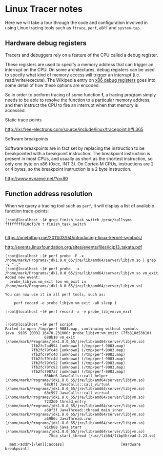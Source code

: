 # Linux Tracer notes

Here we will take a tour through the code and configuration involved in using Linux tracing tools such as `ftrace`, `perf`, `eBPF` and `system-tap`.

## Hardware debug registers

Tracers and debuggers rely on a feature of the CPU called a debug register.

These registers are used to specify a memory address that can trigger an interrupt on the CPU.
On some architectures, debug registers can be used to specify what kind of memory access will trigger an interrupt
(i.e. read/write/execute). The Wikipedia entry on 
[x86 debug registers](https://en.wikipedia.org/wiki/X86_debug_register#DR7_-_Debug_control) 
goes into some detail of how these options are encoded.

So in order to perform tracing of some function __f__, a tracing program simply needs to be able to resolve the function
to a particular memory address, and then instruct the CPU to fire an interrupt when that memory is accessed.

Static trace points

http://lxr.free-electrons.com/source/include/linux/tracepoint.h#L365


Software breakpoints

Software breakpoints are in fact set by replacing the instruction to be breakpointed with a breakpoint instruction. The breakpoint instruction is present in most CPUs, and usually as short as the shortest instruction, so only one byte on x86 (0xcc, INT 3). On Cortex-M CPUs, instructions are 2 or 4 bytes, so the breakpoint instruction is a 2 byte instruction.

http://www.nynaeve.net/?p=80




## Function address resolution



When we query a tracing tool such as `perf`, it will display a list of available function trace-points:

```
[root@localhost ~]# grep finish_task_switch /proc/kallsyms 
ffffffff810cf370 t finish_task_switch


```

https://onebitbug.me/2011/03/04/introducing-linux-kernel-symbols/

http://events.linuxfoundation.org/sites/events/files/lcjp13_takata.pdf

```
[root@localhost ~]# perf probe -F -x /home/mark/Programs/jdk1.8.0_65/jre/lib/amd64/server/libjvm.so | grep -v "::"
[root@localhost ~]# perf probe  -x /home/mark/Programs/jdk1.8.0_65/jre/lib/amd64/server/libjvm.so vm_exit
Added new event:
  probe_libjvm:vm_exit (on vm_exit in /home/mark/Programs/jdk1.8.0_65/jre/lib/amd64/server/libjvm.so)

You can now use it in all perf tools, such as:

	perf record -e probe_libjvm:vm_exit -aR sleep 1

[root@localhost ~]# perf record -a -e probe_libjvm:vm_exit


[root@localhost ~]# perf script
Failed to open /tmp/perf-9083.map, continuing without symbols
java  9105 [003] 16470.231000: probe_libjvm:vm_exit: (7fb310d53b10)
                  688b10 vm_exit (/home/mark/Programs/jdk1.8.0_65/jre/lib/amd64/server/libjvm.so)
            7fb2fc7ad994 [unknown] (/tmp/perf-9083.map)
            7fb2fc79fc4d [unknown] (/tmp/perf-9083.map)
            7fb2fc79fc4d [unknown] (/tmp/perf-9083.map)
            7fb2fc79fc4d [unknown] (/tmp/perf-9083.map)
            7fb2fc79fc92 [unknown] (/tmp/perf-9083.map)
            7fb2fc79fc92 [unknown] (/tmp/perf-9083.map)
            7fb2fc7987a7 [unknown] (/tmp/perf-9083.map)
                  68bbe6 JavaCalls::call_helper (/home/mark/Programs/jdk1.8.0_65/jre/lib/amd64/server/libjvm.so)
                  68c0f1 JavaCalls::call_virtual (/home/mark/Programs/jdk1.8.0_65/jre/lib/amd64/server/libjvm.so)
                  68c597 JavaCalls::call_virtual (/home/mark/Programs/jdk1.8.0_65/jre/lib/amd64/server/libjvm.so)
                  7232d0 thread_entry (/home/mark/Programs/jdk1.8.0_65/jre/lib/amd64/server/libjvm.so)
                  a68f3f JavaThread::thread_main_inner (/home/mark/Programs/jdk1.8.0_65/jre/lib/amd64/server/libjvm.so)
                  a6906c JavaThread::run (/home/mark/Programs/jdk1.8.0_65/jre/lib/amd64/server/libjvm.so)
                  91cb88 java_start (/home/mark/Programs/jdk1.8.0_65/jre/lib/amd64/server/libjvm.so)
                    75ca start_thread (/usr/lib64/libpthread-2.23.so)

  mem:<addr>[/len][:access]                          [Hardware breakpoint]
```
